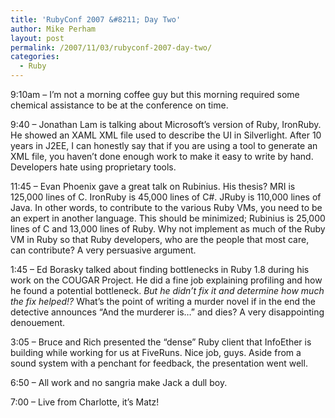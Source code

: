 ```yaml
---
title: 'RubyConf 2007 &#8211; Day Two'
author: Mike Perham
layout: post
permalink: /2007/11/03/rubyconf-2007-day-two/
categories:
  - Ruby
---
```

9:10am &#8211; I&#8217;m not a morning coffee guy but this morning required some chemical assistance to be at the conference on time.

9:40 &#8211; Jonathan Lam is talking about Microsoft&#8217;s version of Ruby, IronRuby. He showed an XAML XML file used to describe the UI in Silverlight. After 10 years in J2EE, I can honestly say that if you are using a tool to generate an XML file, you haven&#8217;t done enough work to make it easy to write by hand. Developers hate using proprietary tools.

11:45 &#8211; Evan Phoenix gave a great talk on Rubinius. His thesis? MRI is 125,000 lines of C. IronRuby is 45,000 lines of C#. JRuby is 110,000 lines of Java. In other words, to contribute to the various Ruby VMs, you need to be an expert in another language. This should be minimized; Rubinius is 25,000 lines of C and 13,000 lines of Ruby. Why not implement as much of the Ruby VM in Ruby so that Ruby developers, who are the people that most care, can contribute? A very persuasive argument.

1:45 &#8211; Ed Borasky talked about finding bottlenecks in Ruby 1.8 during his work on the COUGAR Project. He did a fine job explaining profiling and how he found a potential bottleneck. *But he didn&#8217;t fix it and determine how much the fix helped!?* What&#8217;s the point of writing a murder novel if in the end the detective announces &#8220;And the murderer is&#8230;&#8221; and dies? A very disappointing denouement.

3:05 &#8211; Bruce and Rich presented the &#8220;dense&#8221; Ruby client that InfoEther is building while working for us at FiveRuns. Nice job, guys. Aside from a sound system with a penchant for feedback, the presentation went well.

6:50 &#8211; All work and no sangria make Jack a dull boy.

7:00 &#8211; Live from Charlotte, it&#8217;s Matz!